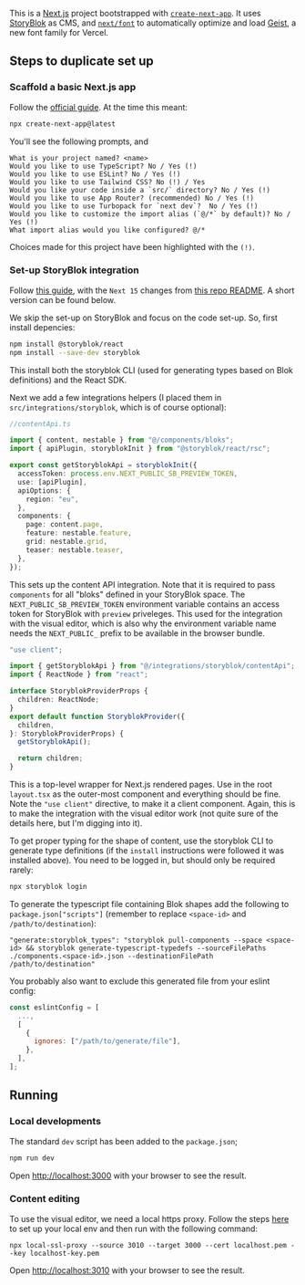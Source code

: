 This is a [Next.js](https://nextjs.org) project bootstrapped with [`create-next-app`](https://nextjs.org/docs/app/api-reference/cli/create-next-app). It uses [StoryBlok](https://www.storyblok.com/) as CMS, and [`next/font`](https://nextjs.org/docs/app/building-your-application/optimizing/fonts) to automatically optimize and load [Geist](https://vercel.com/font), a new font family for Vercel.

## Steps to duplicate set up

### Scaffold a basic Next.js app

Follow the [official guide](https://nextjs.org/docs/app/getting-started/installation). At the time this meant:

```bash
npx create-next-app@latest
```

You'll see the following prompts, and

```
What is your project named? <name>
Would you like to use TypeScript? No / Yes (!)
Would you like to use ESLint? No / Yes (!)
Would you like to use Tailwind CSS? No (!) / Yes
Would you like your code inside a `src/` directory? No / Yes (!)
Would you like to use App Router? (recommended) No / Yes (!)
Would you like to use Turbopack for `next dev`?  No / Yes (!)
Would you like to customize the import alias (`@/*` by default)? No / Yes (!)
What import alias would you like configured? @/*
```

Choices made for this project have been highlighted with the `(!)`.

### Set-up StoryBlok integration

Follow [this guide](https://www.storyblok.com/tp/add-a-headless-cms-to-next-js-13-in-5-minutes), with the `Next 15` changes from [this repo README](https://github.com/storyblok/storyblok-react?tab=readme-ov-file#nextjs-using-app-router). A short version can be found below.

We skip the set-up on StoryBlok and focus on the code set-up. So, first install depencies:

```bash
npm install @storyblok/react
npm install --save-dev storyblok
```

This install both the storyblok CLI (used for generating types based on Blok definitions) and the React SDK.

Next we add a few integrations helpers (I placed them in `src/integrations/storyblok`, which is of course optional):

```typescript
//contentApi.ts

import { content, nestable } from "@/components/bloks";
import { apiPlugin, storyblokInit } from "@storyblok/react/rsc";

export const getStoryblokApi = storyblokInit({
  accessToken: process.env.NEXT_PUBLIC_SB_PREVIEW_TOKEN,
  use: [apiPlugin],
  apiOptions: {
    region: "eu",
  },
  components: {
    page: content.page,
    feature: nestable.feature,
    grid: nestable.grid,
    teaser: nestable.teaser,
  },
});
```

This sets up the content API integration. Note that it is required to pass `components` for all "bloks" defined in your StoryBlok space. The `NEXT_PUBLIC_SB_PREVIEW_TOKEN` environment variable contains an access token for StoryBlok with `preview` priveleges. This used for the integration with the visual editor, which is also why the environment variable name needs the `NEXT_PUBLIC_` prefix to be available in the browser bundle.

```typescript
"use client";

import { getStoryblokApi } from "@/integrations/storyblok/contentApi";
import { ReactNode } from "react";

interface StoryblokProviderProps {
  children: ReactNode;
}
export default function StoryblokProvider({
  children,
}: StoryblokProviderProps) {
  getStoryblokApi();

  return children;
}
```

This is a top-level wrapper for Next.js rendered pages. Use in the root `layout.tsx` as the outer-most component and everything should be fine. Note the `"use client"` directive, to make it a client component. Again, this is to make the integration with the visual editor work (not quite sure of the details here, but I'm digging into it).

To get proper typing for the shape of content, use the storyblok CLI to generate type definitions (if the `install` instructions were followed it was installed above). You need to be logged in, but should only be required rarely:

```bash
npx storyblok login
```

To generate the typescript file containing Blok shapes add the following to `package.json["scripts"]` (remember to replace `<space-id>` and `/path/to/destination`):

```
"generate:storyblok_types": "storyblok pull-components --space <space-id> && storyblok generate-typescript-typedefs --sourceFilePaths ./components.<space-id>.json --destinationFilePath /path/to/destination"
```

You probably also want to exclude this generated file from your eslint config:

```javascript
const eslintConfig = [
  ...,
  [
    {
      ignores: ["/path/to/generate/file"],
    },
  ],
];
```

## Running

### Local developments

The standard `dev` script has been added to the `package.json`;

```bash
npm run dev
```

Open [http://localhost:3000](http://localhost:3000) with your browser to see the result.

### Content editing

To use the visual editor, we need a local https proxy. Follow the steps [here](https://www.storyblok.com/faq/setup-dev-server-https-proxy) to set up your local env and then run with the following command:

```
npx local-ssl-proxy --source 3010 --target 3000 --cert localhost.pem --key localhost-key.pem
```

Open [http://localhost:3010](http://localhost:3010) with your browser to see the result.
